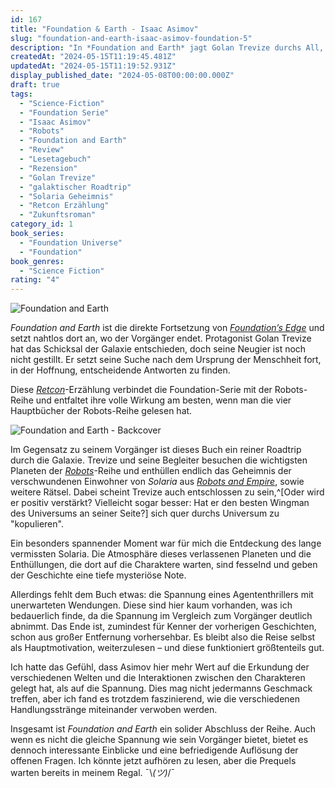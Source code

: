 ```yaml
---
id: 167
title: "Foundation & Earth - Isaac Asimov"
slug: "foundation-and-earth-isaac-asimov-foundation-5"
description: "In *Foundation and Earth* jagt Golan Trevize durchs All, um die Wurzeln der Menschheit zu finden, stolpert aber über mehr Planeten als Plot-Twists. Es ist ein galaktischer Roadtrip – weniger Thriller, mehr Sightseeing!"
createdAt: "2024-05-15T11:19:45.481Z"
updatedAt: "2024-05-15T11:19:52.931Z"
display_published_date: "2024-05-08T00:00:00.000Z"
draft: true
tags:
  - "Science-Fiction"
  - "Foundation Serie"
  - "Isaac Asimov"
  - "Robots"
  - "Foundation and Earth"
  - "Review"
  - "Lesetagebuch"
  - "Rezension"
  - "Golan Trevize"
  - "galaktischer Roadtrip"
  - "Solaria Geheimnis"
  - "Retcon Erzählung"
  - "Zukunftsroman"
category_id: 1
book_series:
  - "Foundation Universe"
  - "Foundation"
book_genres:
  - "Science Fiction"
rating: "4"
---
```


![Foundation and Earth](https://res.cloudinary.com/dlsll9dkn/image/upload/v1715762959/foundation_and_earth_asimov_frontcover_546ddfcc42.jpg)

*Foundation and Earth* ist die direkte Fortsetzung von *[Foundation’s Edge](https://www.flore.nz/blog/foundation-s-edge-isaac-asimov)* und setzt nahtlos dort an, wo der Vorgänger endet. Protagonist Golan Trevize hat das Schicksal der Galaxie entschieden, doch seine Neugier ist noch nicht gestillt. Er setzt seine Suche nach dem Ursprung der Menschheit fort, in der Hoffnung, entscheidende Antworten zu finden.

<!--more-->

Diese *[Retcon](https://en.wikipedia.org/wiki/Retroactive_continuity)*-Erzählung verbindet die Foundation-Serie mit der Robots-Reihe und entfaltet ihre volle Wirkung am besten, wenn man die vier Hauptbücher der Robots-Reihe gelesen hat.

![Foundation and Earth - Backcover](https://res.cloudinary.com/dlsll9dkn/image/upload/v1715762960/foundation_and_earth_asimov_backcover_3878db98c6.jpg)

Im Gegensatz zu seinem Vorgänger ist dieses Buch ein reiner Roadtrip durch die Galaxie. Trevize und seine Begleiter besuchen die wichtigsten Planeten der *[Robots](https://www.flore.nz/series/robots/)*-Reihe und enthüllen endlich das Geheimnis der verschwundenen Einwohner von *Solaria* aus *[Robots and Empire](https://www.flore.nz/blog/robots-and-empire-isaac-asimov)*, sowie weitere Rätsel. Dabei scheint Trevize auch entschlossen zu sein,^[Oder wird er positiv verstärkt? Vielleicht sogar besser: Hat er den besten Wingman des Universums an seiner Seite?] sich quer durchs Universum zu "kopulieren".

Ein besonders spannender Moment war für mich die Entdeckung des lange vermissten Solaria. Die Atmosphäre dieses verlassenen Planeten und die Enthüllungen, die dort auf die Charaktere warten, sind fesselnd und geben der Geschichte eine tiefe mysteriöse Note.

Allerdings fehlt dem Buch etwas: die Spannung eines Agententhrillers mit unerwarteten Wendungen. Diese sind hier kaum vorhanden, was ich bedauerlich finde, da die Spannung im Vergleich zum Vorgänger deutlich abnimmt. Das Ende ist, zumindest für Kenner der vorherigen Geschichten, schon aus großer Entfernung vorhersehbar. Es bleibt also die Reise selbst als Hauptmotivation, weiterzulesen – und diese funktioniert größtenteils gut.

Ich hatte das Gefühl, dass Asimov hier mehr Wert auf die Erkundung der verschiedenen Welten und die Interaktionen zwischen den Charakteren gelegt hat, als auf die Spannung. Dies mag nicht jedermanns Geschmack treffen, aber ich fand es trotzdem faszinierend, wie die verschiedenen Handlungsstränge miteinander verwoben werden.

Insgesamt ist *Foundation and Earth* ein solider Abschluss der Reihe. Auch wenn es nicht die gleiche Spannung wie sein Vorgänger bietet, bietet es dennoch interessante Einblicke und eine befriedigende Auflösung der offenen Fragen. Ich könnte jetzt aufhören zu lesen, aber die Prequels warten bereits in meinem Regal. ¯\\_(ツ)_/¯